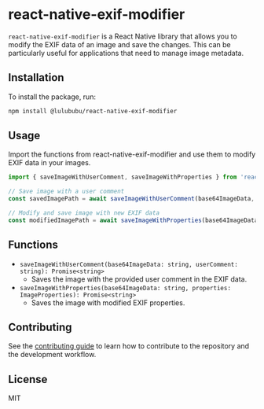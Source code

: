 # react-native-exif-modifier

`react-native-exif-modifier` is a React Native library that allows you to modify the EXIF data of an image and save the
changes. This can be particularly useful for applications that need to manage image metadata.

## Installation

To install the package, run:

```sh
npm install @lulububu/react-native-exif-modifier
```

## Usage

Import the functions from react-native-exif-modifier and use them to modify EXIF data in your images.

```js
import { saveImageWithUserComment, saveImageWithProperties } from 'react-native-exif-modifier';

// Save image with a user comment
const savedImagePath = await saveImageWithUserComment(base64ImageData, 'Your comment here');

// Modify and save image with new EXIF data
const modifiedImagePath = await saveImageWithProperties(base64ImageData, { /* EXIF properties */ });
```

## Functions

* `saveImageWithUserComment(base64ImageData: string, userComment: string): Promise<string>`
  * Saves the image with the provided user comment in the EXIF data.
* `saveImageWithProperties(base64ImageData: string, properties: ImageProperties): Promise<string>`
  * Saves the image with modified EXIF properties.

## Contributing

See the [contributing guide](CONTRIBUTING.md) to learn how to contribute to the repository and the development workflow.

## License

MIT
